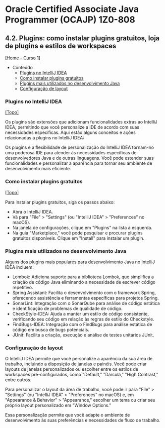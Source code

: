 # Oracle Certified Associate Java Programmer (OCAJP) 1Z0-808

## 4.2. Plugins: como instalar plugins gratuitos, loja de plugins e estilos de workspaces
[[Home - Curso 1]](../../README.md#curso-1)<br />

- Conteúdo
  - [Plugins no IntelliJ IDEA](#plugins-no-intellij-idea)
  - [Como instalar plugins gratuitos](#como-instalar-plugins-gratuitos)
  - [Plugins mais utilizados no desenvolvimento Java](#plugins-mais-utilizados-no-desenvolvimento-java)
  - [Configuração de layout](#configuração-de-layout)

### Plugins no IntelliJ IDEA
[[Topo]](#)<br />

Os plugins são extensões que adicionam funcionalidades extras ao IntelliJ IDEA, permitindo que você personalize a IDE de acordo com suas necessidades específicas. Aqui estão alguns conceitos e ações relacionadas a plugins no IntelliJ IDEA:

Os plugins e a flexibilidade de personalização do IntelliJ IDEA tornam-no uma poderosa IDE para atender às necessidades específicas de desenvolvedores Java e de outras linguagens. Você pode estender suas funcionalidades e personalizar a aparência para tornar seu ambiente de desenvolvimento mais eficiente.

### Como instalar plugins gratuitos
[[Topo]](#)<br />

Para instalar plugins gratuitos, siga os passos abaixo:
- Abra o IntelliJ IDEA.
- Vá para "File" > "Settings" (ou "IntelliJ IDEA" > "Preferences" no macOS).
- Na janela de configurações, clique em "Plugins" na lista à esquerda.
- Na guia "Marketplace," você pode pesquisar e procurar plugins gratuitos disponíveis. Clique em "Install" para instalar um plugin.

### Plugins mais utilizados no desenvolvimento Java

Alguns dos plugins mais populares para desenvolvimento Java no IntelliJ IDEA incluem:

- Lombok: Adiciona suporte para a biblioteca Lombok, que simplifica a criação de código Java eliminando a necessidade de escrever código repetitivo.
- Spring Assistant: Facilita o desenvolvimento com o framework Spring, oferecendo assistência e ferramentas específicas para projetos Spring.
- SonarLint: Integração com o SonarQube para análise de código estática e identificação de problemas de qualidade de código.
- CheckStyle-IDEA: Ajuda a manter um estilo de código consistente, verificando seu código em relação às regras de estilo do Checkstyle.
- FindBugs-IDEA: Integração com o FindBugs para análise estática de código em busca de bugs potenciais.
- JUnit: Facilita a criação, execução e análise de testes unitários JUnit.

### Configuração de layout

O IntelliJ IDEA permite que você personalize a aparência da sua área de trabalho, incluindo a disposição de janelas e painéis. Você pode criar layouts de janelas personalizados ou escolher entre os estilos de workspaces pré-configurados, como "Default," "Darcula," "High Contrast," entre outros.

Para personalizar o layout da área de trabalho, você pode ir para "File" > "Settings" (ou "IntelliJ IDEA" > "Preferences" no macOS) e, em "Appearance & Behavior" > "Appearance," escolher um tema ou criar seu próprio layout personalizado em "Window Options."

Essa personalização permite que você adapte o ambiente de desenvolvimento às suas preferências e necessidades de fluxo de trabalho.
